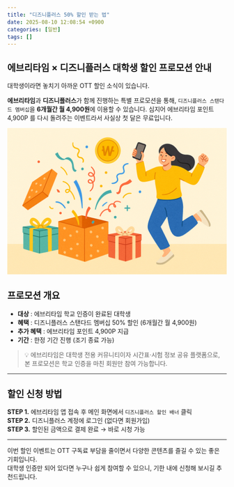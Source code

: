 ```yaml
---
title: "디즈니플러스 50% 할인 받는 법"
date: 2025-08-10 12:08:54 +0900
categories: [일반]
tags: []
---
```


## 에브리타임 × 디즈니플러스 대학생 할인 프로모션 안내

대학생이라면 놓치기 아까운 OTT 할인 소식이 있습니다. 

**에브리타임**과 **디즈니플러스**가 함께 진행하는 특별 프로모션을 통해, `디즈니플러스 스탠다드 멤버십`을 **6개월간 월 4,900원**에 이용할 수 있습니다. 심지어 에브리타임 포인트 4,900P 를 다시 돌려주는 이벤트라서 사실상 첫 달은 무료입니다.

![이벤트](assets/img/2025-08-10-c091ccb8-c54e-4473-aba1-144d77aef3a9/1754737251917.png)

## 프로모션 개요

- **대상** : 에브리타임 학교 인증이 완료된 대학생
- **혜택** : 디즈니플러스 스탠다드 멤버십 50% 할인 (6개월간 월 4,900원)
- **추가 혜택** : 에브리타임 포인트 4,900P 지급
- **기간** : 한정 기간 진행 (조기 종료 가능)

> 💡 에브리타임은 대학생 전용 커뮤니티이자 시간표·시험 정보 공유 플랫폼으로, 본 프로모션은 학교 인증을 마친 회원만 참여 가능합니다.



---

## 할인 신청 방법

**STEP 1.** 에브리타임 앱 접속 후 메인 화면에서 `디즈니플러스 할인 배너` 클릭  
**STEP 2.** 디즈니플러스 계정에 로그인 (없다면 회원가입)  
**STEP 3.** 할인된 금액으로 결제 완료 → 바로 시청 가능

---

이번 할인 이벤트는 OTT 구독료 부담을 줄이면서 다양한 콘텐츠를 즐길 수 있는 좋은 기회입니다.  
대학생 인증만 되어 있다면 누구나 쉽게 참여할 수 있으니, 기한 내에 신청해 보시길 추천드립니다.

